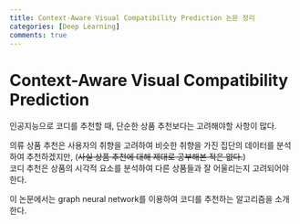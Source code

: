 ```yaml
---
title: Context-Aware Visual Compatibility Prediction 논문 정리
categories: [Deep Learning]
comments: true
---
```


# Context-Aware Visual Compatibility Prediction

인공지능으로 코디를 추천할 때, 단순한 상품 추천보다는 고려해야할 사항이 많다.    
  
의류 상품 추천은 사용자의 취향을 고려하여 비슷한 취향을 가진 집단의 데이터를 분석하여 추천하겠지만,
(~~사실 상품 추천에 대해 제대로 공부해본 적은 없다.~~)  
코디 추천은 상품의 시각적 요소를 분석하여 다른 상품들과 잘 어울리는지 고려되어야 한다.  
  
  이 논문에서는 graph neural network를 이용하여 코디를 추천하는 알고리즘을 소개한다.

